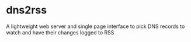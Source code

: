 # dns2rss
A lightweight web server and single page interface to pick DNS records to watch and have their changes logged to RSS
